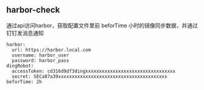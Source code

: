 ## harbor-check

通过api访问harbor，获取配置文件里前 beforTime 小时的镜像同步数据，并通过钉钉发消息通知

```
harbor:
  url: https://harbor.local.com
  username: harbor_user
  password: harbor_pass
dingRobot:
  accessToken: cd316d9df3dingxxxxxxxxxxxxxxxxxxxxxxxxxxxxxxxxx
  secret: SECa87a39xxxxxxxxxxxxxxxxxxxxxxxxxxxxxxxxxxxxxxxx
beforTime: 2h
```
